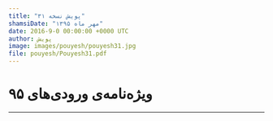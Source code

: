```yaml
---
title: "پویش نسخه ۳۱"
shamsiDate: "مهر ماه ۱۳۹۵"
date: 2016-9-0 00:00:00 +0000 UTC
author: پویش
image: images/pouyesh/pouyesh31.jpg
file: pouyesh/Pouyesh31.pdf
---
```


ویژه‌نامه‌ی ورودی‌های ۹۵
==========

----

